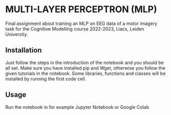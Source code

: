 # MULTI-LAYER PERCEPTRON (MLP)
Final assignment about training an MLP on EEG data of a motor imagery task for the Cognitive Modelling course 2022-2023, Liacs, Leiden University. 


## Installation
Just follow the steps in the introduction of the notebook and you should be all set. 
Make sure you have installed pip and Wget, otherwise you follow the given tutorials in the notebook.
Some libraries, functions and classes will be installed by running the first code cell. 

## Usage
Run the notebook in for example Jupyter Notebook or Google Colab
